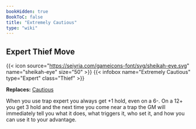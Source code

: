 ```yaml
---
bookHidden: true
BookToC: false
title: "Extremely Cautious"
type: "wiki"
---
```

## Expert Thief Move
{{< icon source="https://seiyria.com/gameicons-font/svg/sheikah-eye.svg" name="sheikah-eye" size="50" >}}
{{< infobox name="Extremely Cautious" type="Expert" class="Thief" >}}

**Replaces:** [Cautious](/cautious/)

When you use trap expert you always get +1 hold, even on a 6-. On a 12+ you get 3 hold and the next time you come near a trap the GM will immediately tell you what it does, what triggers it, who set it, and how you can use it to your advantage.